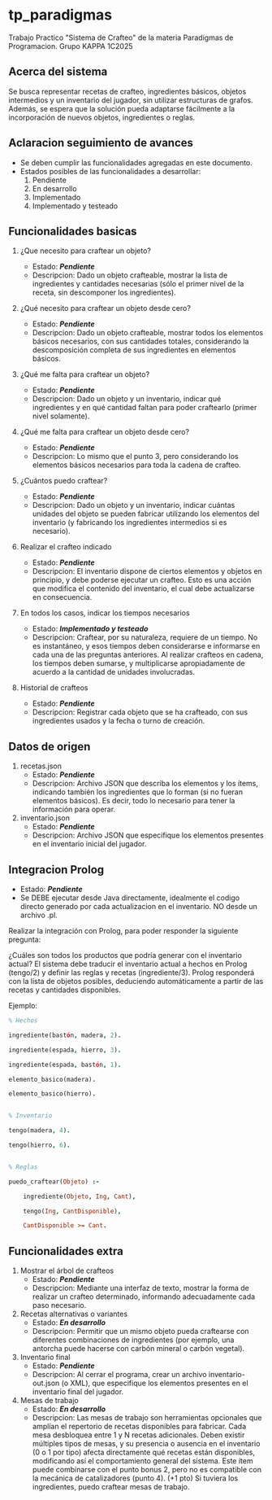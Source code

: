 # tp_paradigmas
Trabajo Practico "Sistema de Crafteo" de la materia Paradigmas de Programacion. Grupo KAPPA 1C2025

## Acerca del sistema
Se busca representar recetas de crafteo, ingredientes básicos, objetos intermedios y un inventario del jugador, sin utilizar estructuras de grafos. Además, se espera que la solución pueda adaptarse fácilmente a la incorporación de nuevos objetos, ingredientes o reglas.

## Aclaracion seguimiento de avances 
- Se deben cumplir las funcionalidades agregadas en este documento.
- Estados posibles de las funcionalidades a desarrollar: 
    1. Pendiente
    2. En desarrollo
    3. Implementado
    4. Implementado y testeado

## Funcionalidades basicas
1. ¿Que necesito para craftear un objeto? 
    - Estado: ***Pendiente***
    - Descripcion: Dado un objeto crafteable, mostrar la lista de ingredientes y cantidades necesarias (sólo el primer nivel de la receta, sin descomponer los ingredientes).
2. ¿Qué necesito para craftear un objeto desde cero?
    - Estado: ***Pendiente***
    - Descripcion: Dado un objeto crafteable, mostrar todos los elementos básicos necesarios, con sus cantidades totales, considerando la descomposición completa de sus ingredientes en elementos básicos.
3. ¿Qué me falta para craftear un objeto?
    - Estado: ***Pendiente***
    - Descripcion: Dado un objeto y un inventario, indicar qué ingredientes y en qué cantidad faltan para poder craftearlo (primer nivel solamente).

4. ¿Qué me falta para craftear un objeto desde cero?
    - Estado: ***Pendiente***
    - Descripcion: Lo mismo que el punto 3, pero considerando los elementos básicos necesarios para toda la cadena de crafteo.
5. ¿Cuántos puedo craftear?
    - Estado: ***Pendiente***
    - Descripcion: Dado un objeto y un inventario, indicar cuántas unidades del objeto se pueden fabricar utilizando los elementos del inventario (y fabricando los ingredientes intermedios si es necesario).
6. Realizar el crafteo indicado
    - Estado: ***Pendiente***
    - Descripcion: El inventario dispone de ciertos elementos y objetos en principio, y debe poderse ejecutar un crafteo. Esto es una acción que modifica el contenido del inventario, el cual debe actualizarse en consecuencia.
7. En todos los casos, indicar los tiempos necesarios
    - Estado: ***Implementado y testeado***
    - Descripcion: Craftear, por su naturaleza, requiere de un tiempo. No es instantáneo, y esos tiempos deben considerarse e informarse en cada una de las preguntas anteriores. Al realizar crafteos en cadena, los tiempos deben sumarse, y multiplicarse apropiadamente de acuerdo a la cantidad de unidades involucradas.
8. Historial de crafteos
    - Estado: ***Pendiente***
    - Descripcion: Registrar cada objeto que se ha crafteado, con sus ingredientes usados y la fecha o turno de creación.

## Datos de origen
1. recetas.json
    - Estado: ***Pendiente***
    - Descripcion: Archivo JSON que describa los elementos y los ítems, indicando también los ingredientes que lo forman (si no fueran elementos básicos). Es decir, todo lo necesario para tener la información para operar.
2. inventario.json
    - Estado: ***Pendiente***
    - Descripcion: Archivo JSON que especifique los elementos presentes en el inventario inicial del jugador.

## Integracion Prolog
- Estado: ***Pendiente***
- Se DEBE ejecutar desde Java directamente, idealmente el codigo directo generado por cada actualizacion en el inventario. NO desde un archivo .pl.

Realizar la integración con Prolog, para poder responder la siguiente pregunta:

¿Cuáles son todos los productos que podría generar con el inventario actual?
El sistema debe traducir el inventario actual a hechos en Prolog (tengo/2) y definir las reglas y recetas (ingrediente/3). Prolog responderá con la lista de objetos posibles, deduciendo automáticamente a partir de las recetas y cantidades disponibles.

Ejemplo:
```prolog
% Hechos

ingrediente(bastón, madera, 2).

ingrediente(espada, hierro, 3).

ingrediente(espada, bastón, 1).

elemento_basico(madera).

elemento_basico(hierro).


% Inventario

tengo(madera, 4).

tengo(hierro, 6).


% Reglas

puedo_craftear(Objeto) :-

    ingrediente(Objeto, Ing, Cant),

    tengo(Ing, CantDisponible),

    CantDisponible >= Cant.
```


## Funcionalidades extra
1. Mostrar el árbol de crafteos
    - Estado: ***Pendiente***
    - Descripcion: Mediante una interfaz de texto, mostrar la forma de realizar un crafteo determinado, informando adecuadamente cada paso necesario.
2. Recetas alternativas o variantes
    - Estado: ***En desarrollo***
    - Descripcion: Permitir que un mismo objeto pueda craftearse con diferentes combinaciones de ingredientes (por ejemplo, una antorcha puede hacerse con carbón mineral o carbón vegetal).
3. Inventario final
    - Estado: ***Pendiente***
    - Descripcion: Al cerrar el programa, crear un archivo inventario-out.json (o XML), que especifique los elementos presentes en el inventario final del jugador.
4. Mesas de trabajo
    - Estado: ***En desarrollo***
    - Descripcion: Las mesas de trabajo son herramientas opcionales que amplían el repertorio de recetas disponibles para fabricar. Cada mesa desbloquea entre 1 y N recetas adicionales. Deben existir múltiples tipos de mesas, y su presencia o ausencia en el inventario (0 o 1 por tipo) afecta directamente qué recetas están disponibles, modificando así el comportamiento general del sistema. Este ítem puede combinarse con el punto bonus 2, pero no es compatible con la mecánica de catalizadores (punto 4). (+1 pto) Si tuviera los ingredientes, puedo craftear mesas de trabajo.
